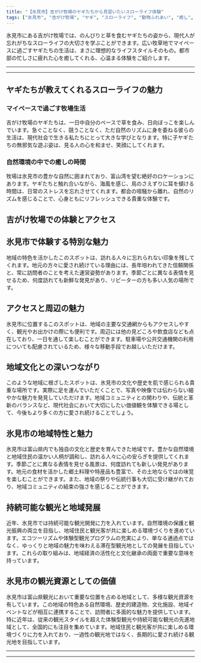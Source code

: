 ```yaml
---
title: "【氷見市】吉がけ牧場のヤギたちから見習いたいスローライフ体験"
tags: ["氷見市", "吉がけ牧場", "ヤギ", "スローライフ", "動物ふれあい", "癒し", "牧場体験", "自然", "YouTube Shorts", "#shorts"]
---
```


氷見市にある吉がけ牧場では、のんびりと草を食むヤギたちの姿から、現代人が忘れがちなスローライフの大切さを学ぶことができます。広い牧草地でマイペースに過ごすヤギたちの生活は、まさに理想的なライフスタイルそのもの。都市部の忙しさに疲れた心を癒してくれる、心温まる体験をご紹介します。

---

<!-- 🎥 YouTube動画埋め込み -->
<!-- No YouTube URL provided -->

---

## ヤギたちが教えてくれるスローライフの魅力

### マイペースで過ごす牧場生活

吉がけ牧場のヤギたちは、一日中自分のペースで草を食み、日向ぼっこを楽しんでいます。急ぐことなく、競うことなく、ただ自然のリズムに身を委ねる彼らの生活は、現代社会で生きる私たちにとって大きな学びとなります。特に子ヤギたちの無邪気な遊ぶ姿は、見る人の心を和ませ、笑顔にしてくれます。

### 自然環境の中での癒しの時間

牧場は氷見市の豊かな自然に囲まれており、富山湾を望む絶好のロケーションにあります。ヤギたちと触れ合いながら、海風を感じ、鳥のさえずりに耳を傾ける時間は、日常のストレスを忘れさせてくれます。都会の喧騒から離れ、自然のリズムを感じることで、心身ともにリフレッシュできる貴重な体験です。

## 吉がけ牧場での体験とアクセス

## 氷見市で体験する特別な魅力

地域の特色を活かしたこのスポットは、訪れる人々に忘れられない印象を残してくれます。地元の方々に愛され続けている理由には、長年培われてきた信頼関係と、常に訪問者のことを考えた運営姿勢があります。季節ごとに異なる表情を見せるため、何度訪れても新鮮な発見があり、リピーターの方も多い人気の場所です。

## アクセスと周辺の魅力

氷見市に位置するこのスポットは、地域の主要な交通網からもアクセスしやすく、観光やお出かけの際にも便利です。周辺には他の見どころや飲食店なども点在しており、一日を通して楽しむことができます。駐車場や公共交通機関の利用についても配慮されているため、様々な移動手段でお越しいただけます。

## 地域文化との深いつながり

このような地域に根ざしたスポットは、氷見市の文化や歴史を肌で感じられる貴重な場所です。実際に足を運んでいただくことで、写真や映像では伝わらない細やかな魅力を発見していただけます。地域コミュニティとの関わりや、伝統と革新のバランスなど、現代社会において大切にしたい価値観を体験できる場として、今後もより多くの方に愛され続けることでしょう。

## 氷見市の地域特性と魅力

氷見市は富山県内でも独自の文化と歴史を育んできた地域です。豊かな自然環境と地域住民の温かい人柄が調和し、訪れる人々に心の安らぎを提供してくれます。季節ごとに異なる表情を見せる風景は、何度訪れても新しい発見があります。地元の食材を活かした郷土料理や特産品も豊富で、その土地ならではの味覚を楽しむことができます。また、地域の祭りや伝統行事も大切に受け継がれており、地域コミュニティの結束の強さを感じることができます。

## 持続可能な観光と地域発展

近年、氷見市では持続可能な観光開発に力を入れています。自然環境の保護と観光振興の両立を目指し、地域住民と観光客が共に楽しめる環境づくりを進めています。エコツーリズムや体験型観光プログラムの充実により、単なる通過点ではなく、ゆっくりと地域の魅力を味わえる滞在型観光地としての発展を目指しています。これらの取り組みは、地域経済の活性化と文化継承の両面で重要な意味を持っています。

## 氷見市の観光資源としての価値

氷見市は富山県観光において重要な位置を占める地域として、多様な観光資源を有しています。この地域の特色ある自然環境、歴史的建造物、文化施設、地域イベントなどが相互に連携することで、訪問者に多面的な魅力を提供しています。特に近年は、従来の観光スタイルを超えた体験型観光や持続可能な観光の先進地域として、全国的にも注目を集めています。地域住民と観光客が共に楽しめる環境づくりに力を入れており、一過性の観光地ではなく、長期的に愛され続ける観光地を目指しています。

---

<!-- 🗺 Googleマップ（自動表示: page.tsxで地域名から自動生成） -->

<!-- 📍 宿泊リンク（自動表示: page.tsxで地域別リンクを自動生成）
     - タイトルから地域名を抽出
     - JTB / 楽天トラベル / じゃらん / 一休.com 対応
     - 環境変数でプロバイダー切替可能
-->

<!-- 📚 関連記事（自動表示: page.tsxで同カテゴリから2件自動選択） -->

<!-- 🏷️ タグ（自動表示: page.tsxで記事最下部に自動配置） -->

---

<!--
【記事文字数ルール】
- 基本文字数: 最低1000文字以上
- 推奨文字数: 1000〜1500文字（スマホ読みやすさ最優先）
- 上限なし: 情報量的に必要な場合は1500文字や2000文字を超えても良い
- 判断基準: 読者にとって価値ある情報を過不足なく提供できる文字数

【記事構成の最終形】
1. タイトル・動画・本文
2. まとめ
3. Googleマップ（見出しなし、マップのみ自動表示）
4. **宿泊リンク（地域別自動生成）** ← 2025年10月7日追加
5. 関連記事（H3、同カテゴリから2件自動選択）
6. タグ（記事最下部に自動表示）
7. ナビゲーションボタン

【宿泊リンクシステム仕様】
- タイトルから地域名を自動抽出（【〇〇市】形式優先）
- 北陸地方地域辞書: 富山/石川/福井の主要都市対応
- 対応プロバイダー: JTB（既定）/ 楽天トラベル / じゃらん / 一休.com
- 環境変数で切替: NEXT_PUBLIC_DEFAULT_TRAVEL_PROVIDER
- URLテンプレート: 地域名自動エンコード + アフィリエイトID挿入
- 配置位置: Googleマップ直後、関連記事より前

【自動生成セクション】
※以下はpage.tsxで自動生成されるため、記事本文には含めない
- Googleマップ: タイトル【】内の地域名から生成
- 宿泊リンク: 地域名抽出 → Deeplink生成 → スタイル適用
- 関連記事: 同カテゴリから2件を自動選択・リンク化
- タグ: 記事データから最下部に自動配置

【削除済みセクション】
※アクセス方法・周辺情報・公式リンクセクションは不要（2025年10月5日削除）

【AdSense・アフィリエイト】
- Google AdSense: 全ページ自動読み込み（layout.tsx）
- アフィリエイトスクリプト: AffilScript（layout.tsx）
- data-affil属性での動的リンク変換機能あり（現在は宿泊リンクで代替）

【最終更新】2025年10月7日 - 地域別宿泊リンク自動生成システム実装
-->
